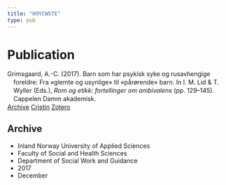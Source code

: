 ```yaml
---
title: "H9YCW5TE"
type: pub
---
```

<h1>Publication</h1>
<article id="csl-bib-container-H9YCW5TE" class="csl-bib-container">
  <div class="csl-bib-body" style="line-height: 1.35; padding-left: 1em; text-indent:-1em;">
  <div class="csl-entry">Grimsgaard, A.-C. (2017). Barn som har psykisk syke og rusavhengige foreldre: Fra &#xAB;glemte og usynlige&#xBB; til &#xAB;p&#xE5;r&#xF8;rende&#xBB; barn. In I. M. Lid &amp; T. Wyller (Eds.), <i>Rom og etikk: fortellinger om ambivalens</i> (pp. 129&#x2013;145). Cappelen Damm akademisk.</div>
</div>
  <div class="csl-bib-buttons">
    <a href="#taxonomy-article-H9YCW5TE" class="csl-bib-button">Archive</a>
    <a href="https://app.cristin.no/results/show.jsf?id=1525767" alt="Cristin URL" class="csl-bib-button">Cristin</a>
    <a href="http://zotero.org/groups/5402882/items/H9YCW5TE" alt="Zotero URL" class="csl-bib-button">Zotero</a>
  </div>
  <div id="csl-bib-meta-container-H9YCW5TE"></div>
</article>
<div id="csl-bib-meta-H9YCW5TE" class="csl-bib-meta">
  <article id="taxonomy-article-H9YCW5TE" class="taxonomy-article">
    <h1>Archive</h1>
    <ul>
      <li>Inland Norway University of Applied Sciences</li>
      <li>Faculty of Social and Health Sciences</li>
      <li>Department of Social Work and Guidance</li>
      <li>2017</li>
      <li>December</li>
    </ul>
  </article>
</div>
